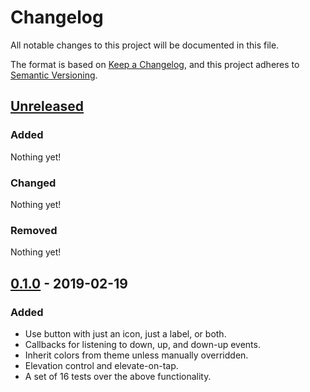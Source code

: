 # Changelog
All notable changes to this project will be documented in this file.

The format is based on [Keep a Changelog](https://keepachangelog.com/en/1.0.0/),
and this project adheres to [Semantic Versioning](https://semver.org/spec/v2.0.0.html).

## [Unreleased]
### Added

Nothing yet!

### Changed

Nothing yet!

### Removed

Nothing yet!

## [0.1.0] - 2019-02-19
### Added
- Use button with just an icon, just a label, or both.
- Callbacks for listening to down, up, and down-up events.
- Inherit colors from theme unless manually overridden.
- Elevation control and elevate-on-tap.
- A set of 16 tests over the above functionality.

[Unreleased]: https://github.com/tylerfilla/spiffy_button/compare/v0.1.0...HEAD
[0.1.0]: https://github.com/tylerfilla/spiffy_button/releases/tag/v0.1.0
